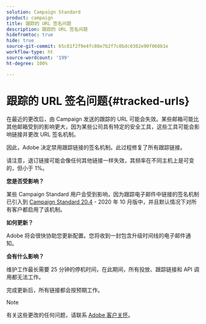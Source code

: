 ```yaml
---
solution: Campaign Standard
product: campaign
title: 跟踪的 URL 签名问题
description: 跟踪的 URL 签名问题
hidefromtoc: true
hide: true
source-git-commit: 65c81f2f9e4fc80e7b2f7c0bdc0302e90f068b1e
workflow-type: ht
source-wordcount: '199'
ht-degree: 100%

---
```



# 跟踪的 URL 签名问题{#tracked-urls}

在最近的更改后，由 Campaign 发送的跟踪的 URL 可能会失效。某些邮箱可能比其他邮箱受到的影响更大，因为某些公司具有特定的安全工具，这些工具可能会影响链接并更改 URL 签名机制。

因此，Adobe 决定禁用跟踪链接的签名机制。此过程修复了所有跟踪链接。

请注意，退订链接可能会像任何其他链接一样失效，其频率在不同主机上是可变的，但小于 1%。

**您是否受影响？**

某些 Campaign Standard 用户会受到影响，因为跟踪电子邮件中链接的签名机制已引入到 [Campaign Standard 20.4](release-notes-2020.md#release-20-4---october-2020) - 2020 年 10 月版中，并且默认情况下对所有客户都启用了该机制。

**如何更新？**

Adobe 将会很快协助您更新配置。您将收到一封包含升级时间线的电子邮件通知。

**会有什么影响？**

维护工作最长需要 25 分钟的停机时间，在此期间，所有投放、跟踪链接和 API 调用都无法工作。

完成更新后，所有链接都会按预期工作。

>[!NOTE]
>
>有关这些更改的任何问题，请联系 [Adobe 客户关怀](https://helpx.adobe.com/cn/enterprise/admin-guide.html/enterprise/using/support-for-experience-cloud.ug.html)。

